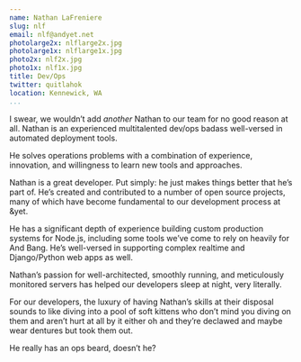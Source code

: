```yaml
---
name: Nathan LaFreniere
slug: nlf
email: nlf@andyet.net
photolarge2x: nlflarge2x.jpg
photolarge1x: nlflarge1x.jpg
photo2x: nlf2x.jpg
photo1x: nlf1x.jpg
title: Dev/Ops
twitter: quitlahok
location: Kennewick, WA
...
```


I swear, we wouldn’t add *another* Nathan to our team for no good reason at all. Nathan is an experienced multitalented dev/ops badass well-versed in automated deployment tools.

He solves operations problems with a combination of experience, innovation, and willingness to learn new tools and approaches.

Nathan is a great developer. Put simply: he just makes things better that he’s part of. He’s created and contributed to a number of open source projects, many of which have become fundamental to our development process at &yet.

He has a significant depth of experience building custom production systems for Node.js, including some tools we’ve come to rely on heavily for And Bang. He’s well-versed in supporting complex realtime and Django/Python web apps as well.

Nathan’s passion for well-architected, smoothly running, and meticulously monitored servers has helped our developers sleep at night, very literally.

For our developers, the luxury of having Nathan’s skills at their disposal sounds to like diving into a pool of soft kittens who don’t mind you diving on them and aren’t hurt at all by it either oh and they’re declawed and maybe wear dentures but took them out.

He really has an ops beard, doesn’t he?
